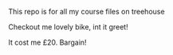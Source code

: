 This repo is for all my course files on treehouse

Checkout me lovely bike, int it greet!

It cost me £20. Bargain!